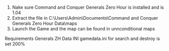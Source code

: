 1. Nake sure Command and Conquer Generals Zero Hour is installed and is 1.04
2. Extract the file in  C:\Users\Admin\Documents\Command and Conquer Generals Zero Hour Data\maps
3. Launch the Game and the map can be found in unnconditional maps

Requirements
Generals ZH
Data INI gamedata.ini 
    for search and destroy is set 200%

